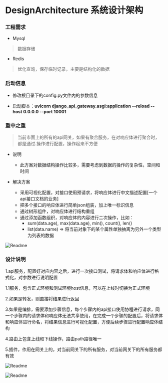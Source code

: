 # DesignArchitecture 系统设计架构

### 工程需求

* Mysql

> 数据存储

* Redis

> 优化查询，保存临时记录，主要是结构化的数据

### 启动信息

* 修改根目录下的config.py文件内的参数信息

* 启动脚本：**uvicorn django_api_gateway.asgi:application --reload --host 0.0.0.0 --port 10001**

### 重中之重

> 当前市面上的所有的api网关，如果有聚合服务，在对响应体进行聚合时，都是通过.操作进行配置，操作起来不方便

* 说明
    * 此方案对数据结构操作比较多，需要考虑到数据的操作的复杂性，空间和时间

* 解决方案
    * 采用可视化配置，对接口使用预请求，将响应体进行中文描述配置[一个api接口文档的业务]
    * 把多个接口的响应体进行简单json组装，加上唯一标识信息
    * 通过树形组件，对响应体进行结构重组
    * 通过添加函数组织，对响应体的内容进行二次操作，比如：
        * sum(data.age), max(data.age), min(), count(), len()
        * list(data.name) => 将当前对象下的某个属性单独抽离为另外一个类型为列表的数据

![Readme](https://github.com/RYD-Gateway/DjangoApiGateway/blob/master/images/微信图片_20210624164733.png)

### 设计说明

1.api服务，配置好对应内容之后，进行一次接口测试，将请求体和响应体进行格式化，对参数进行说明配置

1.1服务，包含正式环境和测试环境host信息，可以在上线时切换为正式环境

2.如果是转发，则直接将结果进行返回

3.如果是编排，需要添加步骤信息，每个步骤内的api接口使用协程进行请求，同一个步骤内的请求体和响应体无法共享使用，在完成一个步骤的配置后，将请求体和响应体进行命名，将结果信息进行可视化配置，方便后续步骤进行配置响应体结构

4.路由上包含上线和下线操作，路由path路径唯一

5.插件，作用在网关上的，对当前网关下的所有服务，对当前网关下的所有服务都有效

![Readme](https://github.com/RYD-Gateway/DjangoApiGateway/blob/master/images/微信图片_20210602231736.png)

![Readme](https://github.com/RYD-Gateway/DjangoApiGateway/blob/master/images/微信截图_20210618191053.png)
